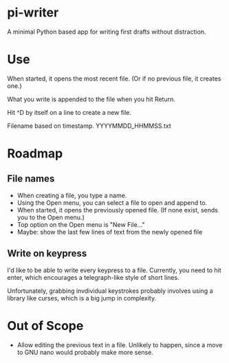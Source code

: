 # pi-writer

A minimal Python based app for writing first drafts without distraction.


# Use

When started, it opens the most recent file.
(Or if no previous file, it creates one.)

What you write is appended to the file when you hit Return.

Hit ^D by itself on a line to create a new file.

Filename based on timestamp.  YYYYMMDD_HHMMSS.txt


# Roadmap

## File names

- When creating a file, you type a name.
- Using the Open menu, you can select a file to open and append to.
- When started, it opens the previously opened file. (If none exist, sends you to the Open menu.)
- Top option on the Open menu is "New File…"
- Maybe: show the last few lines of text from the newly opened file

## Write on keypress

I'd like to be able to write every keypress to a file. Currently, you need to hit enter, which encourages a telegraph-like style of short lines.

Unfortunately, grabbing invdividual keystrokes probably involves using a library like curses, which is a big jump in complexity.


# Out of Scope

 - Allow editing the previous text in a file. Unlikely to happen, since a move to GNU nano would probably make more sense.

